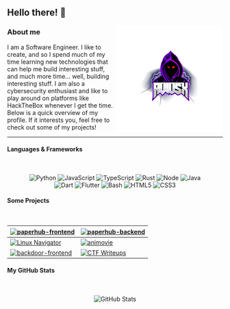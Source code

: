 ## Hello there! 👋
<img align="right" src="./images/transparent-logo.png">
<h3> About me </h3>
I am a Software Engineer. I like to create, and so I spend much of my time learning new technologies that can help me build interesting stuff, and much more time... well, building interesting stuff. I am also a cybersecurity enthusiast and like to play around on platforms like HackTheBox whenever I get the time. Below is a quick overview of my profile. If it interests you, feel free to check out some of my projects!

---
#### Languages & Frameworks
<br />
<p align="center">
  <img alt="Python" src="https://img.shields.io/badge/Python-282a35?style=for-the-badge&logo=python&logoColor=282a35&labelColor=9580ff" />
  <img alt="JavaScript" src="https://img.shields.io/badge/JavaScript-282a35?style=for-the-badge&logo=javascript&logoColor=282a35&labelColor=9580ff" />
  <img alt="TypeScript" src="https://img.shields.io/badge/TypeScript-282a35?style=for-the-badge&logo=typescript&logoColor=282a35&labelColor=9580ff" />
  <img alt="Rust" src="https://img.shields.io/badge/Rust-282a35?style=for-the-badge&logo=rust&logoColor=282a35&labelColor=9580ff" />
  <img alt="Node" src="https://img.shields.io/badge/Node.JS-282a35?style=for-the-badge&logo=node.js&logoColor=282a35&labelColor=9580ff" />
  <img alt="Java" src="https://img.shields.io/badge/Java-282a35?style=for-the-badge&logo=java&logoColor=282a35&labelColor=9580ff" />
   <br />
  <img alt="Dart" src="https://img.shields.io/badge/Dart-282a35?style=for-the-badge&logo=dart&logoColor=282a35&labelColor=9580ff" />
  <img alt="Flutter" src="https://img.shields.io/badge/Flutter-282a35?style=for-the-badge&logo=Flutter&logoColor=282a35&labelColor=9580ff" />
  <img alt="Bash" src="https://img.shields.io/badge/Bash-282a35?style=for-the-badge&logo=linux&logoColor=282a35&labelColor=9580ff" />
  <img alt="HTML5" src="https://img.shields.io/badge/html%205-282a35?style=for-the-badge&logo=html5&logoColor=282a35&labelColor=9580ff" />
  <img alt="CSS3" src="https://img.shields.io/badge/CSS%203-282a35?style=for-the-badge&logo=css3&logoColor=282a35&labelColor=9580ff" />
</p>

#### Some Projects
<br />

<a href="https://github.com/AviusX/paperhub-frontend"> <img align="center" alt="paperhub-frontend" src="https://github-readme-stats.vercel.app/api/pin/?username=AviusX&repo=paperhub-frontend&show_icons=true&theme=dracula&title_color=9580ff&text_color=fff&icon_color=42b463" /> </a> | <a href="https://github.com/AviusX/paperhub-backend"> <img align="center" alt="paperhub-backend" src="https://github-readme-stats.vercel.app/api/pin/?username=AviusX&repo=paperhub-backend&show_icons=true&theme=dracula&title_color=9580ff&text_color=fff&icon_color=42b463" /> </a>
--- | ---
<a href="https://github.com/AviusX/linux-navigator"> <img align="center" alt="Linux Navigator" src="https://github-readme-stats.vercel.app/api/pin/?username=AviusX&repo=linux-navigator&show_icons=true&theme=dracula&title_color=9580ff&text_color=fff&icon_color=42b463" /> </a> | <a href="https://github.com/AviusX/animovie"> <img align="center" alt="animovie" src="https://github-readme-stats.vercel.app/api/pin/?username=AviusX&repo=animovie&show_icons=true&theme=dracula&title_color=9580ff&text_color=fff&icon_color=42b463" /> </a>
<a href="https://github.com/BackdoorForum/backdoor-frontend"> <img align="center" alt="backdoor-frontend" src="https://github-readme-stats.vercel.app/api/pin/?username=BackdoorForum&repo=backdoor-frontend&show_icons=true&theme=dracula&title_color=9580ff&text_color=fff&icon_color=42b463" /> </a> | <a href="https://github.com/FrigidSec/CTFWriteups"> <img align="center" alt="CTF Writeups" src="https://github-readme-stats.vercel.app/api/pin/?username=FrigidSec&repo=CTFWriteups&show_icons=true&theme=dracula&title_color=9580ff&text_color=fff&icon_color=42b463" /> </a>

#### My GitHub Stats
<br>
<p align="center">
  <img alt="GitHub Stats" src="https://github-readme-stats.vercel.app/api?username=AviusX&show_icons=true&title_color=9580ff&icon_color=42b463&text_color=9f9f9f&bg_color=282a35" />
</p>
